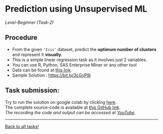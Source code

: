 # Prediction using Unsupervised ML  

_Level-Beginner (Task-2)_ 

## Procedure  
* From the given ```‘Iris’``` dataset, predict the **optimum number of clusters** and represent it **visually**.  
* This is a simple linear regression task as it involves just 2 variables.  
* You can use R, Python, SAS Enterprise Miner or any other tool  
* Data can be found at [this link](https://bit.ly/3kXTdox).  
* Sample Solution : https://bit.ly/3cGyP8j  
  
## Task submission:  
Try to run the solution on google colab by clicking [here](https://colab.research.google.com/github/ravi-prakash1907/The-Sparks-Foundation-Tasks/blob/main/Task2/task2.ipynb).  
The complete source-code is available at [this GitHub link](https://github.com/ravi-prakash1907/The-Sparks-Foundation-Tasks/edit/main/Task2).  
_The recording the code and output can be accessed at [YouTube](https://youtu.be/fpIEiYbrZvw)._  

---

[Back to all tasks!](../)
